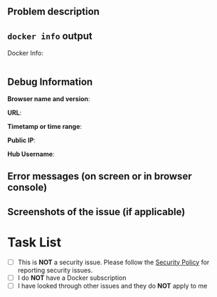 <!--

Are you in the right place?

## General Issues
Please use https://forums.docker.com to discuss general issues with your environment, how to set
things up, how to use Docker.

## Security Issues
If you are reporting about security vulnerability in the site or about some malicious image that
should be taken down ASAP then please report it via email to security@docker.com. 

## Issues related to running a container in a user's local environment or user's on-prem/cloud based cluster.
- If you are a community user using our Docker Engine product, Please go to https://forums.docker.com/ and verify if other members in the community have run into this issue, or post an issue back to the community.
- If you are a user with a subscription to Docker, you can go to https://hub.docker.com/support/contact/ and create a support ticket.

Please, verify if similar issue is already open by someone else before creating new one. You can
thumbs up an existing issue to express your concern. 

-->

<!--

Great, you are in the right place! Do one of these common issues describe the problem you are experiencing?

## Account Activation Issues
Please go to https://hub.docker.com/support/contact/ and open a ticket so our support team can
activate your account. 

## Password Reset Issues
Please go to the [reset-password page](https://hub.docker.com/settings/general) in order to reset the
password for your Docker Hub account.

## Deleting User Accounts and Organization Accounts
Please see https://docs.docker.com/docker-hub/deactivate-account/ for next steps.

-->

## Problem description

## `docker info` output
<!--
This is only necessary if the problem includes using Docker Desktop or Docker Engine in order 
to replicate the issue you are seeing
-->
Docker Info:

```yaml

```

## Debug Information

**Browser name and version**:

<!-- if applicable, where did you get your error? -->
**URL**:

<!-- please include your timezone -->
**Timetamp or time range**:

<!--  address of the machine which encountered the error -->
**Public IP**:

**Hub Username**:

## Error messages (on screen or in browser console)

## Screenshots of the issue (if applicable)
<!--
Please redact or blur any private information!
-->

# Task List

- [ ] This is **NOT** a security issue. Please follow the [Security Policy](./SECURITY.md) for reporting security issues.
- [ ] I do **NOT** have a Docker subscription
- [ ] I have looked through other issues and they do **NOT** apply to me
